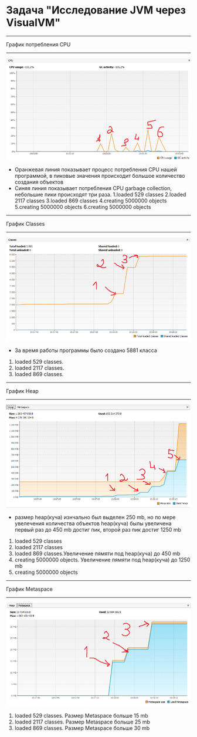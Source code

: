 # Задача "Исследование JVM через VisualVM"

****
График потребления CPU
****
![](./CPU.png)
- Оранжевая линия показывает процесс потребления CPU нашей программой,
  в пиковые значения происходит большое количество создания объектов
- Синяя линия показывает потребления CPU garbage collection,
  небольшие пики происходят три раза. 
 1.loaded 529 classes
 2.loaded 2117 classes
 3.loaded 869 classes
 4.creating 5000000 objects
 5.creating 5000000 objects
 6.creating 5000000 objects 
****
График Classes
****
![](./Classes.png)
- За время работы программы было создано 5881 класса
1. loaded 529 classes.  
2. loaded 2117 classes. 
3. loaded 869 classes.
****
График Heap
****
![](./Heap.png)
- размер heap(куча) изнчально был выделен 250 mb, но по мере увелечения количества
объектов heap(куча) былы увеличена первый раз до 450 mb достиг пик, второй раз пик 
достиг 1250 mb

1. loaded 529 classes
2. loaded 2117 classes
3. loaded 869 classes.Увеличение пямяти под heap(куча) до 450 mb
4. creating 5000000 objects. Увеличение пямяти под heap(куча) до 1250 mb
5. creating 5000000 objects
****
График Metaspace
****
![](./Metaspace.png)

1. loaded 529 classes. Размер Metaspace больше 15 mb  
2. loaded 2117 classes. Размер Metaspace больше 25 mb
3. loaded 869 classes. Размер Metaspace больше 30 mb
